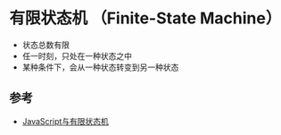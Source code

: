 # 有限状态机 （Finite-State Machine）

- 状态总数有限
- 任一时刻，只处在一种状态之中
- 某种条件下，会从一种状态转变到另一种状态

## 参考

- [JavaScript与有限状态机](http://www.ruanyifeng.com/blog/2013/09/finite-state_machine_for_javascript.html)